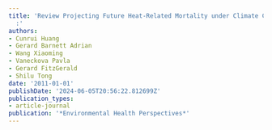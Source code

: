 ```yaml
---
title: 'Review Projecting Future Heat-Related Mortality under Climate Change Scenarios
  :'
authors:
- Cunrui Huang
- Gerard Barnett Adrian
- Wang Xiaoming
- Vaneckova Pavla
- Gerard FitzGerald
- Shilu Tong
date: '2011-01-01'
publishDate: '2024-06-05T20:56:22.812699Z'
publication_types:
- article-journal
publication: '*Environmental Health Perspectives*'
---
```

